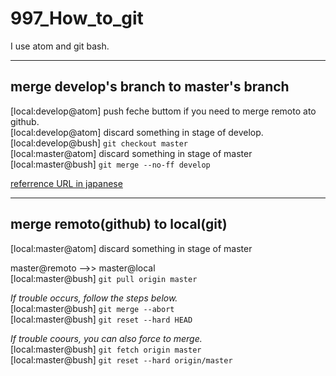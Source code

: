# 997_How_to_git

I use atom and git bash.  

***

## merge develop's branch to master's branch  
[local:develop@atom]  push feche buttom if you need to merge remoto ato github.  
[local:develop@atom]  discard something in stage of develop.  
[local:develop@bush]  ```git checkout master```  
[local:master@atom]  discard something in stage of master  
[local:master@bush]  ```git merge --no-ff develop```  

[referrence URL in japanese](https://sinsoku.hatenadiary.org/entry/20111025/1319497900)  

***

## merge remoto(github) to local(git)  
[local:master@atom]  discard something in stage of master  

master@remoto -->>  master@local  
[local:master@bush]  ```git pull origin master```  

*If trouble occurs, follow the steps below.*  
[local:master@bush]  ```git merge --abort```  
[local:master@bush]  ```git reset --hard HEAD```  

*If trouble coours, you can also force to merge.*  
[local:master@bush]  ```git fetch origin master```  
[local:master@bush]  ```git reset --hard origin/master```  
